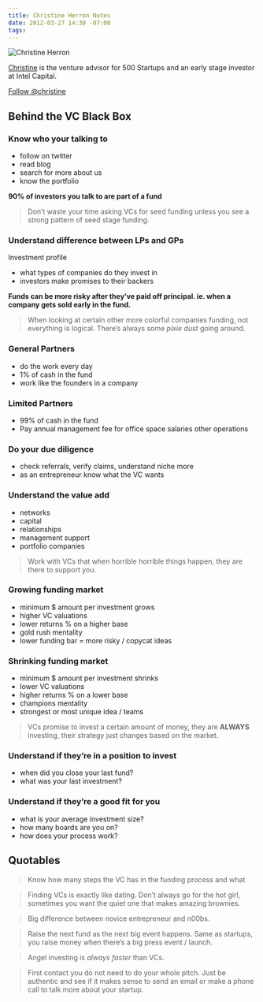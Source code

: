 ```yaml
---
title: Christine Herron Notes
date: 2012-03-27 14:30 -07:00
tags:
---
```


![Christine Herron](http://graemethickins.typepad.com/.a/6a00d8341c4f1053ef011168a49e4e970c-800wi)

[Christine](http://www.christine.net/) is the venture advisor for 500 Startups and an early stage investor at Intel Capital.

<a href="https://twitter.com/christine" class="twitter-follow-button" data-show-count="false">Follow @christine</a>
<script>!function(d,s,id){var js,fjs=d.getElementsByTagName(s)[0];if(!d.getElementById(id)){js=d.createElement(s);js.id=id;js.src="//platform.twitter.com/widgets.js";fjs.parentNode.insertBefore(js,fjs);}}(document,"script","twitter-wjs");</script>

## Behind the VC Black Box

### Know who your talking to

* follow on twitter
* read blog
* search for more about us
* know the portfolio

**90% of investors you talk to are part of a fund**

> Don’t waste your time asking VCs for seed funding unless you see a strong pattern of seed stage funding.

### Understand difference between LPs and GPs
Investment profile

* what types of companies do they invest in
* investors make promises to their backers

**Funds can be more risky after they’ve paid off principal. ie. when a company gets sold early in the fund.**

> When looking at certain other more colorful companies funding, not everything is logical. There’s always some *pixie dust* going around.

### General Partners

* do the work every day
* 1% of cash in the fund
* work like the founders in a company

### Limited Partners

* 99% of cash in the fund
* Pay annual management fee for office space salaries other operations

### Do your due diligence

* check referrals, verify claims, understand niche more
* as an entrepreneur know what the VC wants

### Understand the value add

* networks
* capital
* relationships
* management support
* portfolio companies

> Work with VCs that when horrible horrible things happen, they are there to support you.

### Growing funding market

* minimum $ amount per investment grows
* higher VC valuations
*  lower returns % on a higher base
* gold rush mentality
* lower funding bar = more risky / copycat ideas

### Shrinking funding market

* minimum $ amount per investment shrinks
* lower VC valuations
* higher returns % on a lower base
* champions mentality
* strongest or most unique idea  / teams

> VCs promise to invest a certain amount of money, they are **ALWAYS** investing, their strategy just changes based on the market.

### Understand if they’re in a position to invest

* when did you close your last fund?
* what was your last investment?

### Understand if they’re a good fit for you

* what is your average investment size?
* how many boards are you on?
* how does your process work?

## Quotables 

> Know how many steps the VC has in the funding process and what 

> Finding VCs is exactly like dating. Don’t always go for the hot girl, sometimes you want the quiet one that makes amazing brownies.

> Big difference between novice entrepreneur and n00bs.

> Raise the next fund as the next big event happens. Same as startups, you raise money when there’s a big press event / launch.

> Angel investing is *always faster* than VCs.

> First contact you do not need to do your whole pitch. Just be authentic and see if it makes sense to send an email or make a phone call to talk more about your startup.




